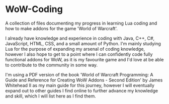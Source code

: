 # WoW-Coding
A collection of files documenting my progress in learning Lua coding and how to make addons for the game 'World of Warcraft'.

I already have knowledge and experience in coding with Java, C++, C#, JavaScript, HTML, CSS, and a small amount of Python. I'm mainly studying Lua for the purpose of expanding my arsenal of coding knowledge, however I also hope to get to a point where I can confidently code fully functional addons for WoW, as it is my favourite game and I'd love at be able to contribute to the community in some way. 

I'm using a PDF version of the book 'World of Warcraft Programming: A Guide and Reference for Creating WoW Addons - Second Edition' by James Whitehead II as my main guide for this journey, however I will eventually expand out to other guides I find online to further advance my knowledge and skill, which I will list here as I find them.
